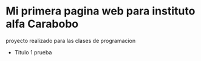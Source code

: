 # Mi primera pagina web para instituto alfa Carabobo 
proyecto realizado para las clases de programacion

- Titulo 1 prueba
